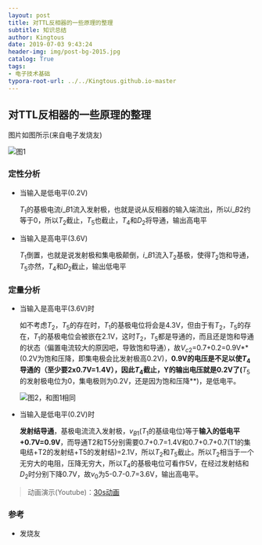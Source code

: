 ```yaml
---
layout: post
title: 对TTL反相器的一些原理的整理
subtitle: 知识总结
author: Kingtous
date: 2019-07-03 9:43:24
header-img: img/post-bg-2015.jpg
catalog: True
tags:
- 电子技术基础
typora-root-url: ../../Kingtous.github.io-master
---
```


## 对TTL反相器的一些原理的整理

图片如图所示(来自电子发烧友)

![图1](http://bbs.elecfans.com/data/attachment/forum/201103/26/203848csizg0sptfzct0st.jpg)

### 定性分析

- 当输入是低电平(0.2V)

  $T_1$的基极电流$i\_{B1}$流入发射极，也就是说从反相器的输入端流出，所以$i\_{B2}$约等于0，所以$T_2$截止，$T_5$也截止，$T_4$和$D_2$将导通，输出高电平

- 当输入是高电平(3.6V)

  $T_1$倒置，也就是说发射极和集电极颠倒，$i\_{B1}$流入$T_2$基极，使得$T_2$饱和导通，$T_5$亦然，$T_4$和$D_2$截止，输出低电平

### 定量分析

- 当输入是高电平(3.6V)时

  如不考虑$T_2$，$T_5$的存在时，$T_1$的基极电位将会是4.3V，但由于有$T_2$，$T_5$的存在，$T_1$的基极电位会被嵌在2.1V，这时$T_2$，$T_5$都是导通的，而且还是饱和导通的状态（偏置电流较大的原因吧，导致饱和导通），故$V_{c2}$=0.7+0.2=0.9V**(0.2V为饱和压降，即集电极会比发射极高0.2V)，**0.9V的电压是不足以使$T_4$导通的（至少要2x0.7V=1.4V），因此$T_4$截止，Y的输出电压就是0.2V了(**$T_5$的发射极电位为0，集电极则为0.2V，还是因为饱和压降**)，是低电平。

  ![图2，和图1相同](http://bbs.elecfans.com/data/attachment/forum/201103/26/203848csizg0sptfzct0st.jpg)

- 当输入是低电平(0.2V)时

  **发射结导通**，基极电流流入发射极，$v_{B1}$($T_1$的基级电位)等于**输入的低电平+0.7V=0.9V**，而导通T2和T5分别需要0.7+0.7=1.4V和0.7+0.7+0.7(T1的集电结+T2的发射结+T5的发射结)=2.1V，所以$T_2$和$T_5$截止。所以$T_2$相当于一个无穷大的电阻，压降无穷大，所以$T_4$的基极电位可看作5V，在经过发射结和$D_2$时分别下降0.7V，故$v_0$为5-0.7-0.7=3.6V，输出高电平。

> 动画演示(Youtube)：[30s动画](https://www.youtube.com/watch?v=VKGULqevZd4)



### 参考

- 发烧友